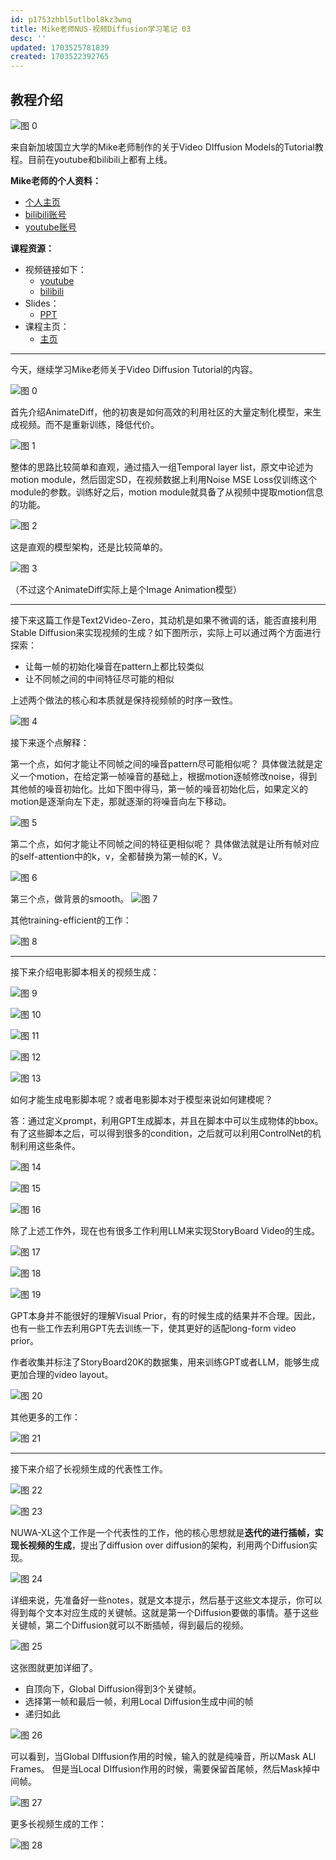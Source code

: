 ```yaml
---
id: p1753zhbl5utlbol8kz3wnq
title: Mike老师NUS-视频Diffusion学习笔记 03
desc: ''
updated: 1703525781839
created: 1703522392765
---
```



## **教程介绍**

![图 0](assets/images/cba65fa80c9c8c40d3cc610f3c5a7c086a1263da71f8027ea048ba176540132c.png)  

来自新加坡国立大学的Mike老师制作的关于Video DIffusion Models的Tutorial教程。目前在youtube和bilibili上都有上线。

**Mike老师的个人资料：**
* [个人主页](https://www.comp.nus.edu.sg/cs/people/mikeshou/)
* [bilibili账号](https://space.bilibili.com/1409032486)
* [youtube账号](https://www.youtube.com/@mikeshou1749)
  
**课程资源：**
* 视频链接如下：
  * [youtube](https://www.youtube.com/watch?v=0K56LA821ys) 
  * [bilibili](https://www.bilibili.com/video/BV1jN4y1879z/?spm_id_from=333.1007.0.0&vd_source=45b600ad98b8c54b21b9561915c1ba61)
* Slides：
  * [PPT](https://www.dropbox.com/scl/fi/u7jgodz3tz01bzd5uftog/Video-Diffusion-Tutorial-Prof-Mike-Shou-NUS-2023-Dec-15.pdf?rlkey=de6axl9dnjhz1ub0wmpwmpq4f&dl=0)
* 课程主页：
  * [主页](https://sites.google.com/view/showlab/tutorial)

---


今天，继续学习Mike老师关于Video Diffusion Tutorial的内容。

![图 0](assets/images/75d60fc5c61298b400417fdde1de7601b5c6b787fa75653f33691b0b5db4b2b2.png)  


首先介绍AnimateDiff，他的初衷是如何高效的利用社区的大量定制化模型，来生成视频。而不是重新训练，降低代价。

![图 1](assets/images/7d94c17133ed3dd0a8e46c1f56c2dfda51e4e1645de6007c820029ebfb83ab69.png)  

整体的思路比较简单和直观，通过插入一组Temporal layer list，原文中论述为motion module，然后固定SD，在视频数据上利用Noise MSE Loss仅训练这个module的参数。训练好之后，motion module就具备了从视频中提取motion信息的功能。

![图 2](assets/images/b5bf8d1788fec2332911585839f0dc15c6cd6133464e0321e3de3c0ed940ceb9.png)  

这是直观的模型架构，还是比较简单的。

![图 3](assets/images/673af9029d71e550717028210aee16f8fef37c81656f80c9ccca7433359f6fe0.png)  

（不过这个AnimateDiff实际上是个Image Animation模型）

--- 

接下来这篇工作是Text2Video-Zero，其动机是如果不微调的话，能否直接利用Stable Diffusion来实现视频的生成？如下图所示，实际上可以通过两个方面进行探索：
* 让每一帧的初始化噪音在pattern上都比较类似
* 让不同帧之间的中间特征尽可能的相似

上述两个做法的核心和本质就是保持视频帧的时序一致性。

![图 4](assets/images/e863827fb7115e75cc2b341bde4ff3a6891c12c93f10a1aa9d1333787b60535a.png)  


接下来逐个点解释：

第一个点，如何才能让不同帧之间的噪音pattern尽可能相似呢？
具体做法就是定义一个motion，在给定第一帧噪音的基础上，根据motion逐帧修改noise，得到其他帧的噪音初始化。比如下图中得马，第一帧的噪音初始化后，如果定义的motion是逐渐向左下走，那就逐渐的将噪音向左下移动。

![图 5](assets/images/ad3df4a1ffbdcca86b21197932668c6a57b15d2ab9dd95c488af9ac1d2590cc7.png)  


第二个点，如何才能让不同帧之间的特征更相似呢？
具体做法就是让所有帧对应的self-attention中的k，v，全都替换为第一帧的K，V。

![图 6](assets/images/9fec3f8a1d40bd94c582217eb94ae73edb8c410d752286714903b1e668c5745c.png)  


第三个点，做背景的smooth。
![图 7](assets/images/c03dae4d5be2ea1db4a0d16eb2c134f3da81d6d59f1a91e3914d58e9c3005c5b.png)  


其他training-efficient的工作：

![图 8](assets/images/2916cb01d7a50a3cbc1bd7f4207277bfc29b25ae647042fb8a859c6cba7dbb6f.png)  

---

接下来介绍电影脚本相关的视频生成：

![图 9](assets/images/cea8f8e1331525dd329192fb3a88fa6d21ff75e87ddabab0c939ecaf4aef1a91.png)  

![图 10](assets/images/1e0661733a3283d374e503ccc4b825b22d3374a086e92c6b95bc56bb5a4aa90c.png)  

![图 11](assets/images/9c0fc4a06d4fe3d06b7c41aacef4a2563a264d23e442249972e4bfd11e2a628f.png)  

![图 12](assets/images/c15d32a8662d993d69aa935d1cb78e289c16c5f008c1f67b8c0f9d364bbcd4ed.png)  

![图 13](assets/images/33d1a65da03b4dc913e5fc2ad457e6f8c1ba40646a376ccdbed97c89bc0a1dc4.png)  

如何才能生成电影脚本呢？或者电影脚本对于模型来说如何建模呢？

答：通过定义prompt，利用GPT生成脚本，并且在脚本中可以生成物体的bbox。有了这些脚本之后，可以得到很多的condition，之后就可以利用ControlNet的机制利用这些条件。

![图 14](assets/images/4c4d0d13f45e0ae585a1e880d4dd9f9046996e860239e743a825710716de3fd8.png)  

![图 15](assets/images/2110fffd159838a27f462e1576d8dd5e7d2e11b689ea9df93190daa27e827276.png)  

![图 16](assets/images/205137afdf7f650136517caf735b2ee0dcb9351796b541f995806fd117e86d1f.png)  


除了上述工作外，现在也有很多工作利用LLM来实现StoryBoard Video的生成。

![图 17](assets/images/90938281ece2e28804278cb34dd5c6db6bfad96ded36ab461eb9532f7b1c2f10.png)  

![图 18](assets/images/731a3296c518936c879cd04e8abbe9ebc39a13399ae72d13dc745c592b01b75a.png)  

![图 19](assets/images/63df9411ae836722dec5538bbaf84a270b8a47c9f07db98d289f98054ad414ca.png)  

GPT本身并不能很好的理解Visual Prior，有的时候生成的结果并不合理。因此，也有一些工作去利用GPT先去训练一下，使其更好的适配long-form video prior。

作者收集并标注了StoryBoard20K的数据集，用来训练GPT或者LLM，能够生成更加合理的video layout。

![图 20](assets/images/cd815ef265da9cda8c05995fe90f88d812ce1dfa19df52937966d5b8b7e4f63c.png)  


其他更多的工作：

![图 21](assets/images/9e8cab8aaed07d29aa5cae8b70e694c3db186b6a1014e1bea870f26948a1ac91.png)  


---

接下来介绍了长视频生成的代表性工作。

![图 22](assets/images/c44fb4deade2ce379c37333a9c3eb81863d888264ccf81d292e2c5d191526d48.png)  

![图 23](assets/images/d157296a78d9de0e36f41e1de087e56ce62db57cf848882c352371ade72f6b63.png)  


NUWA-XL这个工作是一个代表性的工作，他的核心思想就是**迭代的进行插帧，实现长视频的生成**，提出了diffusion over diffusion的架构，利用两个Diffusion实现。

![图 24](assets/images/e88ba835e448a9c47ee8e616570da8074008e8024d4e54e30873dc213ca14963.png)  


详细来说，先准备好一些notes，就是文本提示，然后基于这些文本提示，你可以得到每个文本对应生成的关键帧。这就是第一个Diffusion要做的事情。基于这些关键帧，第二个Diffusion就可以不断插帧，得到最后的视频。

![图 25](assets/images/c85e3d821816466033d01ebb2199325f5bfed2e5576ae1b0de27edaeaf4a541f.png)  


这张图就更加详细了。
* 自顶向下，Global Diffusion得到3个关键帧。
* 选择第一帧和最后一帧，利用Local Diffusion生成中间的帧
* 递归如此


![图 26](assets/images/e84fed67dd2d6091d8a3b40ccfcfab2553c192d7045c4c44dae4ac651e4c843c.png)  

可以看到，当Global DIffusion作用的时候，输入的就是纯噪音，所以Mask ALl Frames。
但是当Local DIffusion作用的时候，需要保留首尾帧，然后Mask掉中间帧。

![图 27](assets/images/d2603d527b9aab0707e2510ac26d18e0ace3e808bddc232ea6dc5d66f166fa93.png)  


更多长视频生成的工作：

![图 28](assets/images/4fe8180ff1e7094c9024fb9eb32a1e5ba72e60100bbcbcd20f8122f1a55e868c.png)  
